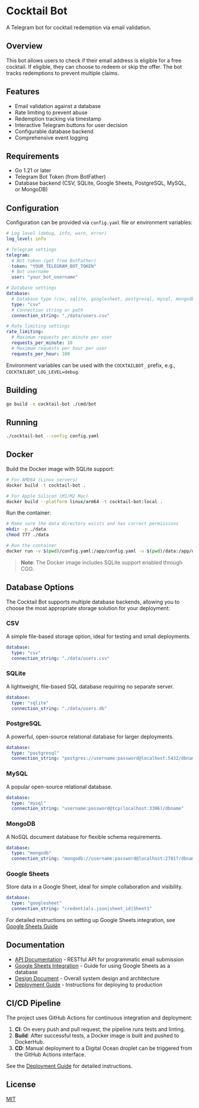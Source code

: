 # Cocktail Bot

A Telegram bot for cocktail redemption via email validation.

## Overview

This bot allows users to check if their email address is eligible for a free cocktail. If eligible, they can choose to redeem or skip the offer. The bot tracks redemptions to prevent multiple claims.

## Features

- Email validation against a database
- Rate limiting to prevent abuse
- Redemption tracking via timestamp
- Interactive Telegram buttons for user decision
- Configurable database backend
- Comprehensive event logging

## Requirements

- Go 1.21 or later
- Telegram Bot Token (from BotFather)
- Database backend (CSV, SQLite, Google Sheets, PostgreSQL, MySQL, or MongoDB)

## Configuration

Configuration can be provided via `config.yaml` file or environment variables:

```yaml
# Log level (debug, info, warn, error)
log_level: info

# Telegram settings
telegram:
  # Bot token (get from BotFather)
  token: "YOUR_TELEGRAM_BOT_TOKEN"
  # Bot username
  user: "your_bot_username"

# Database settings
database:
  # Database type (csv, sqlite, googlesheet, postgresql, mysql, mongodb)
  type: "csv"
  # Connection string or path
  connection_string: "./data/users.csv"

# Rate limiting settings
rate_limiting:
  # Maximum requests per minute per user
  requests_per_minute: 10
  # Maximum requests per hour per user
  requests_per_hour: 100
```

Environment variables can be used with the `COCKTAILBOT_` prefix, e.g., `COCKTAILBOT_LOG_LEVEL=debug`.

## Building

```bash
go build -o cocktail-bot ./cmd/bot
```

## Running

```bash
./cocktail-bot --config config.yaml
```

## Docker

Build the Docker image with SQLite support:

```bash
# For AMD64 (Linux servers)
docker build -t cocktail-bot .

# For Apple Silicon (M1/M2 Mac)
docker build --platform linux/arm64 -t cocktail-bot:local .
```

Run the container:

```bash
# Make sure the data directory exists and has correct permissions
mkdir -p ./data
chmod 777 ./data

# Run the container
docker run -v $(pwd)/config.yaml:/app/config.yaml -v $(pwd)/data:/app/data -p 8080:8080 cocktail-bot
```

> **Note**: The Docker image includes SQLite support enabled through CGO.

## Database Options

The Cocktail Bot supports multiple database backends, allowing you to choose the most appropriate storage solution for your deployment:

### CSV

A simple file-based storage option, ideal for testing and small deployments.

```yaml
database:
  type: "csv"
  connection_string: "./data/users.csv"
```

### SQLite

A lightweight, file-based SQL database requiring no separate server.

```yaml
database:
  type: "sqlite"
  connection_string: "./data/users.db"
```

### PostgreSQL

A powerful, open-source relational database for larger deployments.

```yaml
database:
  type: "postgresql"
  connection_string: "postgres://username:password@localhost:5432/dbname"
```

### MySQL

A popular open-source relational database.

```yaml
database:
  type: "mysql"
  connection_string: "username:password@tcp(localhost:3306)/dbname"
```

### MongoDB

A NoSQL document database for flexible schema requirements.

```yaml
database:
  type: "mongodb"
  connection_string: "mongodb://username:password@localhost:27017/dbname"
```

### Google Sheets

Store data in a Google Sheet, ideal for simple collaboration and visibility.

```yaml
database:
  type: "googlesheet"
  connection_string: "credentials.json|sheet_id|Sheet1"
```

For detailed instructions on setting up Google Sheets integration, see [Google Sheets Guide](docs/googlesheets.md)

## Documentation

- [API Documentation](docs/api.md) - RESTful API for programmatic email submission
- [Google Sheets Integration](docs/googlesheets.md) - Guide for using Google Sheets as a database
- [Design Document](docs/design-document.md) - Overall system design and architecture
- [Deployment Guide](docs/deployment.md) - Instructions for deploying to production

## CI/CD Pipeline

The project uses GitHub Actions for continuous integration and deployment:

1. **CI**: On every push and pull request, the pipeline runs tests and linting.
2. **Build**: After successful tests, a Docker image is built and pushed to DockerHub.
3. **CD**: Manual deployment to a Digital Ocean droplet can be triggered from the GitHub Actions interface.

See the [Deployment Guide](docs/deployment.md) for detailed instructions.

## License

[MIT](LICENSE)
